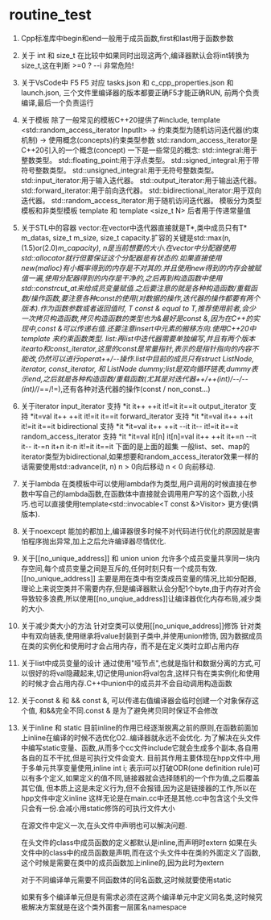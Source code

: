 # routine_test
1. Cpp标准库中begin和end一般用于成员函数,first和last用于函数参数

2. 关于 int 和 size_t
    在比较中如果同时出现这两个,编译器默认会将int转换为size_t,这在判断 >=0 ? --i 非常危险!

3. 关于VsCode中 F5
    F5 对应 tasks.json 和 c_cpp_properties.json 和 launch.json, 三个文件里编译器的版本都要正确F5才能正确RUN, 前两个负责编译,最后一个负责运行

4. 关于模板
    除了一般常见的模板C++20提供了#include<iterator>, template <std::random_access_iterator InputIt> -> 约束类型为随机访问迭代器(约束机制) -> 使用概念(concepts)约束类型参数
    std::random_access_iterator是C++20引入的一个概念(concept)
    一下是一些常见的概念:
        std::integral:用于整数类型。
        std::floating_point:用于浮点类型。
        std::signed_integral:用于带符号整数类型。
        std::unsigned_integral:用于无符号整数类型。
        std::input_iterator:用于输入迭代器。
        std::output_iterator:用于输出迭代器。
        std::forward_iterator:用于前向迭代器。
        std::bidirectional_iterator:用于双向迭代器。
        std::random_access_iterator:用于随机访问迭代器。
    模板分为类型模板和非类型模板
    template <class T> 和 template <size_t N> 后者用于传递常量值

5. 关于STL中的容器
    vector:在vector中迭代器直接就是T*,类中成员只有T* m_datas, size_t m_size, size_t capacity.扩容的关键是std::max(n, (1.5)or(2.0)*m_capacity), n是当前想要的大小.在vector中分配器使用
        std::allocator<T>就行但要保证这个分配器是有状态的.如果直接使用new(malloc)有小概率得到的内存是不对其的.并且使用new得到的内存会被赋值一遍,使用分配器得到的内存是干净的,之后再到构造函数中使用
        std::constrcut_at来给成员变量赋值.之后要注意的就是各种构造函数/重载函数/操作函数,要注意各种const的使用(对数据的操作,迭代器的操作都要有两个版本).作为函数参数或者返回值时, T const & equal
        to T,推荐使用前者,会少一次拷贝构造函数,拷贝构造函数的类型也为&最好是const &,因为在C++的实现中,const &可以传递右值.还要注意insert中元素的搬移方向.使用C++20中template<concepts Input>
        来约束函数类型.
    list:再list中迭代器需要单独编写,并且有两个版本itearto和const_iterator,这里的const是常量指针,表示的是指针指向的内容不能改,仍然可以进行operat++/--操作.list中目前的成员只有struct ListNode, iterator,
        const_iterator, 和 ListNode dummy;list是双向循环链表,dummy表示end,之后就是各种构造函数/重载函数(尤其是对迭代器++/++(int)/--/--(int)/*/==/!=),还有各种对迭代器的操作(const / non_const...)

6. 关于iterator
    input_iterator 支持 *it it++ ++it it!=it it==it
    output_iterator 支持 *it=val it++ ++it it!=it it==it
    forward_iterator 支持 *it *it=val it++ ++it it!=it it==it
    bidirectional 支持 *it *it=val it++ ++it --it it-- it!=it it==it
    random_access_iterator 支持 *it *it=val it[n] it[n]=val it++ ++it it+=n --it it-- it-=n it+n it-n it!=it it==it
    下面的是上面的超集
    一般list、set、map的iterator类型为bidirectional,如果想要和random_access_iterator效果一样的话需要使用std::advance(it, n) n > 0向后移动 n < 0 向前移动.

7. 关于lambda
    在类模板中可以使用lambda作为类型,用户调用的时候直接在参数中写自己的lambda函数,在函数体中直接就会调用用户写的这个函数,小技巧.也可以直接使用template<std::invocable<T const &>Visitor> 更方便(俩版本).

8. 关于noexcept
    能加的都加上,编译器很多时候不对代码进行优化的原因就是害怕程序抛出异常,加上之后允许编译器尽情优化.

9. 关于[[no_unique_address]] 和 union
    union 允许多个成员变量共享同一块内存空间,每个成员变量之间是互斥的,任何时刻只有一个成员有效.
    [[no_unique_address]] 主要是用在类中有空类成员变量的情况,比如分配器,理论上来说空类并不需要内存,但是编译器默认会分配1个byte,由于内存对齐会导致较多浪费,所以使用[[no_unqiue_address]]让编译器优化内存布局,减少类的大小.

10. 关于减少类大小的方法
    针对空类可以使用[[no_unique_address]]修饰
    针对类中有双向链表,使用继承将value封装到子类中,并使用union修饰, 因为数据成员在类的实例化和使用时才会占用内存，而不是在定义类时立即占用内存

11. 关于list中成员变量的设计
    通过使用"哑节点",也就是指针和数据分离的方式,可以很好的将val隐藏起来,切记使用union将val包含,这样只有在类实例化和使用的时候才会占用内存.C++中union中的成员并不会自动调用构造函数

12. 关于const & 和 &&
    const &, 可以传递右值编译器会临时创建一个对象保存这个值, 和&&完全不同.const & 是为了避免拷贝同时保证不会修改

13. 关于inline 和 static
    目前inline的作用已经逐渐脱离之前的原则,在函数前面加上inline在编译的时候不选优化O2..编译器就永远不会优化.
    为了解决在头文件中编写static变量、函数,从而多个cc文件include它就会生成多个副本,各自用各自的互不干扰,但是可执行文件会变大.
    目前其作用主要体现在hpp文件中,用于多单元共享变量使用,inline int i; 表示i可以打破ODR(one definition rule)可以有多个定义,如果定义的值不同,链接器就会选择随机的一个作为值,之后覆盖其它值,
    但本质上这是未定义行为,但不会报错,因为这是链接器的工作,所以在hpp文件中定义inline 这样无论是在main.cc中还是其他.cc中包含这个头文件只会有一份.会减小用static修饰的可执行文件大小

    在源文件中定义一次,在头文件中声明也可以解决问题.

    在头文件的class中成员函数的定义都默认是inline,而声明时extern
    如果在头文件中的class中的成员函数是声明,而在这个头文件中在类的外面定义了函数,这个时候是需要在类中的成员函数加上inline的,因为此时为extern

    对于不同编译单元需要不同函数体的同名函数,这时候就要使用static

    如果有多个编译单元但是有需求必须在这两个编译单元中定义同名类,这时候究极解决方案就是在这个类外面套一层匿名namespace
